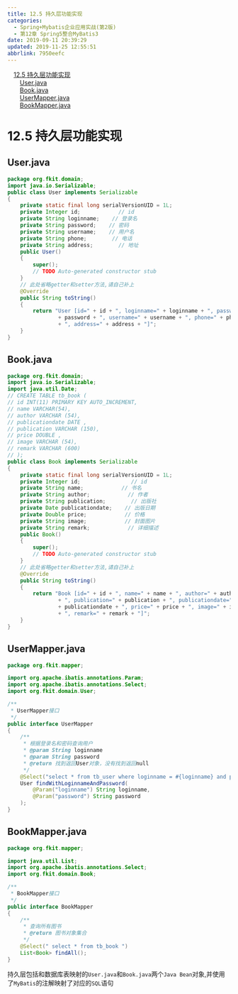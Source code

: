 ```yaml
---
title: 12.5 持久层功能实现
categories: 
  - Spring+Mybatis企业应用实战(第2版)
  - 第12章 Spring5整合MyBatis3
date: 2019-09-11 20:39:29
updated: 2019-11-25 12:55:51
abbrlink: 7950eefc
---
```

<div id='my_toc'><a href="/JavaReadingNotes/7950eefc/#12.5-持久层功能实现" class="header_1">12.5 持久层功能实现</a><br><a href="/JavaReadingNotes/7950eefc/#User.java" class="header_2">User.java</a><br><a href="/JavaReadingNotes/7950eefc/#Book.java" class="header_2">Book.java</a><br><a href="/JavaReadingNotes/7950eefc/#UserMapper.java" class="header_2">UserMapper.java</a><br><a href="/JavaReadingNotes/7950eefc/#BookMapper.java" class="header_2">BookMapper.java</a><br></div>
<style>
    .header_1{
        margin-left: 1em;
    }
    .header_2{
        margin-left: 2em;
    }
    .header_3{
        margin-left: 3em;
    }
    .header_4{
        margin-left: 4em;
    }
    .header_5{
        margin-left: 5em;
    }
    .header_6{
        margin-left: 6em;
    }
</style>
<!--more-->
<script>if (navigator.platform.search('arm')==-1){document.getElementById('my_toc').style.display = 'none';}
var e,p = document.getElementsByTagName('p');while (p.length>0) {e = p[0];e.parentElement.removeChild(e);}
</script>

<!--end-->
<!--SSTStart-->
# 12.5 持久层功能实现 #
## User.java ##
```java
package org.fkit.domain;
import java.io.Serializable;
public class User implements Serializable
{
    private static final long serialVersionUID = 1L;
    private Integer id;            // id
    private String loginname;    // 登录名
    private String password;    // 密码
    private String username;    // 用户名
    private String phone;        // 电话
    private String address;        // 地址
    public User()
    {
        super();
        // TODO Auto-generated constructor stub
    }
    // 此处省略getter和setter方法,请自己补上
    @Override
    public String toString()
    {
        return "User [id=" + id + ", loginname=" + loginname + ", password="
                + password + ", username=" + username + ", phone=" + phone
                + ", address=" + address + "]";
    }
}
```
## Book.java ##
```java
package org.fkit.domain;
import java.io.Serializable;
import java.util.Date;
// CREATE TABLE tb_book (
// id INT(11) PRIMARY KEY AUTO_INCREMENT,
// name VARCHAR(54),
// author VARCHAR (54),
// publicationdate DATE ,
// publication VARCHAR (150),
// price DOUBLE ,
// image VARCHAR (54),
// remark VARCHAR (600)
// );
public class Book implements Serializable
{
    private static final long serialVersionUID = 1L;
    private Integer id;                // id
    private String name;            // 书名
    private String author;            // 作者
    private String publication;        // 出版社
    private Date publicationdate;    // 出版日期
    private Double price;            // 价格
    private String image;            // 封面图片
    private String remark;            // 详细描述
    public Book()
    {
        super();
        // TODO Auto-generated constructor stub
    }
    // 此处省略getter和setter方法,请自己补上
    @Override
    public String toString()
    {
        return "Book [id=" + id + ", name=" + name + ", author=" + author
                + ", publication=" + publication + ", publicationdate="
                + publicationdate + ", price=" + price + ", image=" + image
                + ", remark=" + remark + "]";
    }
}
```
## UserMapper.java ##
```java
package org.fkit.mapper;

import org.apache.ibatis.annotations.Param;
import org.apache.ibatis.annotations.Select;
import org.fkit.domain.User;

/**
 * UserMapper接口
 */
public interface UserMapper
{
    /**
     * 根据登录名和密码查询用户
     * @param String loginname
     * @param String password
     * @return 找到返回User对象，没有找到返回null
     */
    @Select("select * from tb_user where loginname = #{loginname} and password = #{password}")
    User findWithLoginnameAndPassword(
        @Param("loginname") String loginname,
        @Param("password") String password
    );
}
```
## BookMapper.java ##
```java
package org.fkit.mapper;

import java.util.List;
import org.apache.ibatis.annotations.Select;
import org.fkit.domain.Book;

/**
 * BookMapper接口
 */
public interface BookMapper
{
    /**
     * 查询所有图书
     * @return 图书对象集合
     */
    @Select(" select * from tb_book ")
    List<Book> findAll();
}
```
持久层包括和数据库表映射的`User.java`和`Book.java`两个`Java Bean`对象,并使用了`MyBatis`的注解映射了对应的`SQL`语句

<!--SSTStop-->
